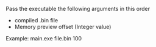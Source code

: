 Pass the executable the following arguments in this order
  - compiled .bin file
  - Memory preview offset (Integer value)

Example: main.exe file.bin 100
